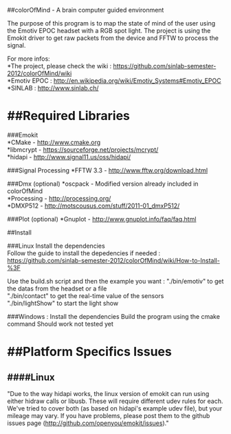 ##colorOfMind - A brain computer guided environment


The purpose of this program is to map the state of mind of the user using the Emotiv EPOC headset with a RGB spot light.
The project is using the Emokit driver to get raw packets from the device and FFTW to process the signal.

For more infos:  
*The project, please check the wiki : https://github.com/sinlab-semester-2012/colorOfMind/wiki  
*Emotiv EPOC : http://en.wikipedia.org/wiki/Emotiv_Systems#Emotiv_EPOC  
*SINLAB : http://www.sinlab.ch/  


##Required Libraries
==================

###Emokit  
*CMake - http://www.cmake.org  
*libmcrypt - https://sourceforge.net/projects/mcrypt/  
*hidapi - http://www.signal11.us/oss/hidapi/  

###Signal Processing
*FFTW 3.3 - http://www.fftw.org/download.html  

###Dmx (optional)
*oscpack - Modified version already included in colorOfMind  
*Processing - http://processing.org/  
*DMXP512 - http://motscousus.com/stuff/2011-01_dmxP512/  

###Plot (optional)
*Gnuplot - http://www.gnuplot.info/faq/faq.html


##Install

###Linux
Install the dependencies  
Follow the guide to install the depedencies if needed : https://github.com/sinlab-semester-2012/colorOfMind/wiki/How-to-Install-%3F

Use the build.sh script and then the example you want :
"./bin/emotiv" to get the datas from the headset or a file  
"./bin/contact" to get the real-time value of the sensors  
"./bin/lightShow" to start the light show  

###Windows :
Install the dependencies
Build the program using the cmake command
Should work not tested yet

##Platform Specifics Issues
=========================

####Linux
-----

"Due to the way hidapi works, the linux version of emokit can run using
either hidraw calls or libusb. These will require different udev rules
for each. We've tried to cover both (as based on hidapi's example udev
file), but your mileage may vary. If you have problems, please post
them to the github issues page (http://github.com/openyou/emokit/issues)."

